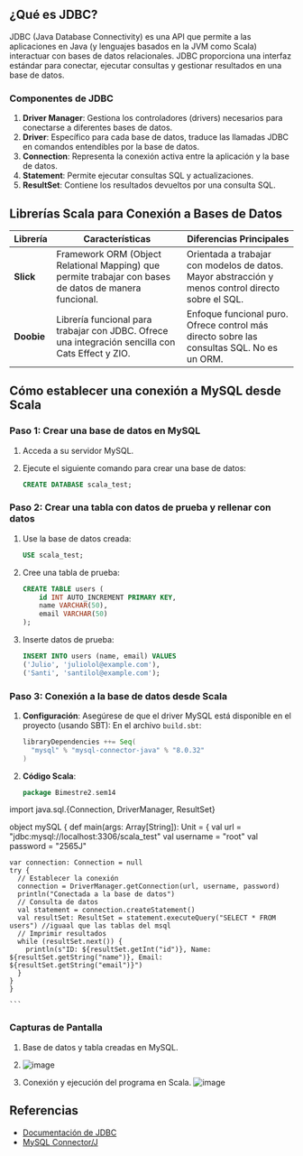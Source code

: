 ## ¿Qué es JDBC?

JDBC (Java Database Connectivity) es una API que permite a las aplicaciones en Java (y lenguajes basados en la JVM como Scala) interactuar con bases de datos relacionales. JDBC proporciona una interfaz estándar para conectar, ejecutar consultas y gestionar resultados en una base de datos.

### Componentes de JDBC

1. **Driver Manager**: Gestiona los controladores (drivers) necesarios para conectarse a diferentes bases de datos.
2. **Driver**: Específico para cada base de datos, traduce las llamadas JDBC en comandos entendibles por la base de datos.
3. **Connection**: Representa la conexión activa entre la aplicación y la base de datos.
4. **Statement**: Permite ejecutar consultas SQL y actualizaciones.
5. **ResultSet**: Contiene los resultados devueltos por una consulta SQL.

## Librerías Scala para Conexión a Bases de Datos

| **Librería**  | **Características**                                                                                     | **Diferencias Principales**                                                                                                      |
|---------------|---------------------------------------------------------------------------------------------------------|-------------------------------------------------------------------------------------------------------------------------------|
| **Slick**     | Framework ORM (Object Relational Mapping) que permite trabajar con bases de datos de manera funcional.   | Orientada a trabajar con modelos de datos. Mayor abstracción y menos control directo sobre el SQL.                             |
| **Doobie**    | Librería funcional para trabajar con JDBC. Ofrece una integración sencilla con Cats Effect y ZIO.       | Enfoque funcional puro. Ofrece control más directo sobre las consultas SQL. No es un ORM.                                     |

## Cómo establecer una conexión a MySQL desde Scala
### Paso 1: Crear una base de datos en MySQL

1. Acceda a su servidor MySQL.
2. Ejecute el siguiente comando para crear una base de datos:

    ```sql
    CREATE DATABASE scala_test;
    ```

### Paso 2: Crear una tabla con datos de prueba y rellenar con datos
1. Use la base de datos creada:

    ```sql
    USE scala_test;
    ```

2. Cree una tabla de prueba:

    ```sql
    CREATE TABLE users (
        id INT AUTO_INCREMENT PRIMARY KEY,
        name VARCHAR(50),
        email VARCHAR(50)
    );
    ```

3. Inserte datos de prueba:

    ```sql
    INSERT INTO users (name, email) VALUES
    ('Julio', 'juliolol@example.com'),
    ('Santi', 'santilol@example.com');
    ```

### Paso 3: Conexión a la base de datos desde Scala

1. **Configuración**: Asegúrese de que el driver MySQL está disponible en el proyecto (usando SBT):
    En el archivo `build.sbt`:
    ```scala
    libraryDependencies ++= Seq(
      "mysql" % "mysql-connector-java" % "8.0.32"
    )
    ```
2. **Código Scala**:

    ```scala
    package Bimestre2.sem14
import java.sql.{Connection, DriverManager, ResultSet}

object mySQL {
  def main(args: Array[String]): Unit = {
    val url = "jdbc:mysql://localhost:3306/scala_test"
    val username = "root"
    val password = "2565J"

    var connection: Connection = null
    try {
      // Establecer la conexión
      connection = DriverManager.getConnection(url, username, password)
      println("Conectada a la base de datos")
      // Consulta de datos
      val statement = connection.createStatement()
      val resultSet: ResultSet = statement.executeQuery("SELECT * FROM users") //iguaal que las tablas del msql
      // Imprimir resultados
      while (resultSet.next()) {
        println(s"ID: ${resultSet.getInt("id")}, Name: ${resultSet.getString("name")}, Email: ${resultSet.getString("email")}")
      }
    }
    }
  
    ```

### Capturas de Pantalla

1. Base de datos y tabla creadas en MySQL.
2. ![image](https://github.com/user-attachments/assets/65a9b894-80d4-48d3-93f0-98a1b065c885)

3. Conexión y ejecución del programa en Scala.
   ![image](https://github.com/user-attachments/assets/336231ac-fc5b-4e49-b277-c3aade467fd6)

## Referencias

- [Documentación de JDBC](https://docs.oracle.com/javase/8/docs/technotes/guides/jdbc/)
- [MySQL Connector/J](https://dev.mysql.com/doc/connector-j/en/)
